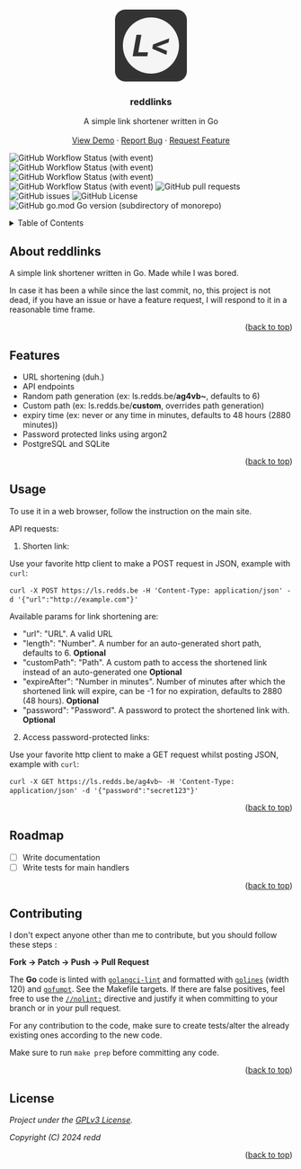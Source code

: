 <!-- Improved compatibility of back to top link: See: https://github.com/othneildrew/Best-README-Template/pull/73 -->
<a name="readme-top"></a>

<!-- PROJECT LOGO -->
<br />
<div align="center">
  <a href="https://github.com/redds-be/reddlinks">
    <img src="static/assets/img/reddlinks_logo_d.png" alt="Logo" width="128" height="128">
  </a>

<h3 align="center">reddlinks</h3>

  <p align="center">
    A simple link shortener written in Go
    <br />
    <br />
    <a href="https://ls.redds.be">View Demo</a>
    ·
    <a href="https://github.com/redds-be/reddlinks/issues">Report Bug</a>
    ·
    <a href="https://github.com/redds-be/reddlinks/issues">Request Feature</a>
  </p>
</div>

<!-- PROJECT SHIELDS -->
![GitHub Workflow Status (with event)](https://img.shields.io/github/actions/workflow/status/redds-be/reddlinks/golangci-lint.yml?label=Golangci-lint)
![GitHub Workflow Status (with event)](https://img.shields.io/github/actions/workflow/status/redds-be/reddlinks/gotest.yml?label=Go%20test)
![GitHub Workflow Status (with event)](https://img.shields.io/github/actions/workflow/status/redds-be/reddlinks/gobuild.yml?label=Go%20build)
![GitHub Workflow Status (with event)](https://img.shields.io/github/actions/workflow/status/redds-be/reddlinks/docker-build.yml?label=Docker%20build)
![GitHub pull requests](https://img.shields.io/github/issues-pr/redds-be/reddlinks)
![GitHub issues](https://img.shields.io/github/issues/redds-be/reddlinks)
![GitHub License](https://img.shields.io/github/license/redds-be/reddlinks)
![GitHub go.mod Go version (subdirectory of monorepo)](https://img.shields.io/github/go-mod/go-version/redds-be/reddlinks)

<!-- TABLE OF CONTENTS -->
<details>
  <summary>Table of Contents</summary>
  <ol>
    <li><a href="#about-the-project">About The Project</a></li>
    <li><a href="#features">Features</a></li>
    <li><a href="#usage">Usage</a></li>
    <li><a href="#roadmap">Roadmap</a></li>
    <li><a href="#contributing">Contributing</a></li>
    <li><a href="#license">License</a></li>
  </ol>
</details>



<!-- ABOUT THE PROJECT -->
## About reddlinks

A simple link shortener written in Go. Made while I was bored.

In case it has been a while since the last commit, no, this project is not dead, if you have an issue or have a feature request, I will respond to it in a reasonable time frame.

<p align="right">(<a href="#readme-top">back to top</a>)</p>

## Features

- URL shortening (duh.)
- API endpoints
- Random path generation (ex: ls.redds.be/**ag4vb~**, defaults to 6)
- Custom path (ex: ls.redds.be/**custom**, overrides path generation)
- expiry time (ex: never or any time in minutes, defaults to 48 hours (2880 minutes))
- Password protected links using argon2
- PostgreSQL and SQLite

<p align="right">(<a href="#readme-top">back to top</a>)</p>

<!-- USAGE EXAMPLES -->
## Usage

To use it in a web browser, follow the instruction on the main site.

API requests:

1. Shorten link:

Use your favorite http client to make a POST request in JSON, example with `curl`:

```console
curl -X POST https://ls.redds.be -H 'Content-Type: application/json' -d '{"url":"http://example.com"}'
```
Available params for link shortening are:

- "url": "URL". A valid URL
- "length": "Number". A number for an auto-generated short path, defaults to 6. **Optional**
- "customPath": "Path". A custom path to access the shortened link instead of an auto-generated one **Optional**
- "expireAfter": "Number in minutes". Number of minutes after which the shortened link will expire, can be -1 for no expiration, defaults to 2880 (48 hours). **Optional**
- "password": "Password". A password to protect the shortened link with. **Optional**

2. Access password-protected links:

Use your favorite http client to make a GET request whilst posting JSON, example with `curl`:

```console
curl -X GET https://ls.redds.be/ag4vb~ -H 'Content-Type: application/json' -d '{"password":"secret123"}'
```

<p align="right">(<a href="#readme-top">back to top</a>)</p>

<!-- ROADMAP -->
## Roadmap

- [ ] Write documentation
- [ ] Write tests for main handlers

<p align="right">(<a href="#readme-top">back to top</a>)</p>

<!-- CONTRIBUTING -->
## Contributing

I don't expect anyone other than me to contribute, but you should follow these steps :

**Fork -> Patch -> Push -> Pull Request**

The **Go** code is linted with [`golangci-lint`](https://golangci-lint.run) and
formatted with [`golines`](https://github.com/segmentio/golines) (width 120) and
[`gofumpt`](https://github.com/mvdan/gofumpt). See the Makefile targets.
If there are false positives, feel free to use the
[`//nolint:`](https://golangci-lint.run/usage/false-positives/#nolint-directive) directive
and justify it when committing to your branch or in your pull request.

For any contribution to the code, make sure to create tests/alter the already existing ones according to the new code.

Make sure to run `make prep` before committing any code.

<p align="right">(<a href="#readme-top">back to top</a>)</p>

<!-- LICENSE -->
## License

*Project under the [GPLv3 License](https://www.gnu.org/licenses/gpl-3.0.html).*

*Copyright (C) 2024 redd*

<p align="right">(<a href="#readme-top">back to top</a>)</p>
